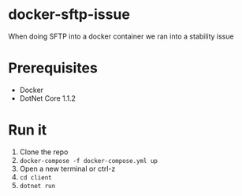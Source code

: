 # docker-sftp-issue
When doing SFTP into a docker container we ran into a stability issue

# Prerequisites
- Docker
- DotNet Core 1.1.2

# Run it
1. Clone the repo
1. `docker-compose -f docker-compose.yml up`
1. Open a new terminal or ctrl-z
1. `cd client`
1. `dotnet run`
